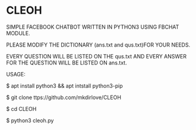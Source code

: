 # CLEOH

SIMPLE FACEBOOK CHATBOT WRITTEN IN PYTHON3 USING FBCHAT MODULE.

PLEASE MODIFY THE DICTIONARY (ans.txt and qus.txt)FOR YOUR NEEDS.

EVERY QUESTION WILL BE LISTED ON THE qus.txt AND EVERY ANSWER FOR THE QUESTION WILL BE LISTED ON ans.txt.

USAGE:

$ apt install python3 && apt intstall python3-pip

$ git clone ttps://github.com/mkdirlove/CLEOH

$ cd CLEOH

$ python3 cleoh.py
